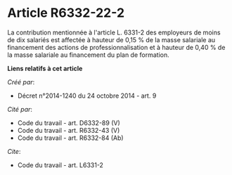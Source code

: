 # Article R6332-22-2

La contribution mentionnée à l'article L. 6331-2 des employeurs de moins de dix salariés est affectée à hauteur de 0,15 % de
la masse salariale au financement des actions de professionnalisation et à hauteur de 0,40 % de la masse salariale au
financement du plan de formation.

**Liens relatifs à cet article**

_Créé par_:

  - Décret n°2014-1240 du 24 octobre 2014 - art. 9

_Cité par_:

  - Code du travail - art. D6332-89 (V)
  - Code du travail - art. R6332-43 (V)
  - Code du travail - art. R6332-84 (Ab)

_Cite_:

  - Code du travail - art. L6331-2
